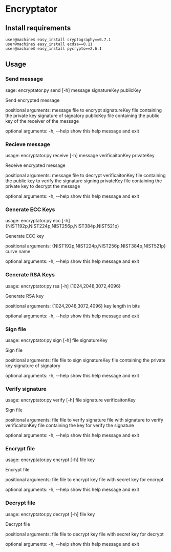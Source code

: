 # Encryptator

## Install requirements
```
user@machine$ easy_install cryptography==0.7.1
user@machine$ easy_install ecdsa==0.11
user@machine$ easy_install pycrypto==2.6.1
```

## Usage


### Send message
sage: encryptator.py send [-h] message signatureKey publicKey

Send encrypted message

positional arguments:
  message       file to encrypt
  signatureKey  file containing the private key signature of signatory
  publicKey     file containing the public key of the receiver of the message

optional arguments:
  -h, --help    show this help message and exit


### Recieve message
usage: encryptator.py receive [-h] message verificaitonKey privateKey

Receive encrypted message

positional arguments:
  message          file to decrypt
  verificaitonKey  file containing the public key to verify the signature
                   signing
  privateKey       file containing the private key to decrypt the message

optional arguments:
  -h, --help       show this help message and exit


### Generate ECC Keys
usage: encryptator.py ecc [-h] {NIST192p,NIST224p,NIST256p,NIST384p,NIST521p}

Generate ECC key

positional arguments:
  {NIST192p,NIST224p,NIST256p,NIST384p,NIST521p}
                        curve name

optional arguments:
  -h, --help            show this help message and exit


### Generate RSA Keys
usage: encryptator.py rsa [-h] {1024,2048,3072,4096}

Generate RSA key

positional arguments:
  {1024,2048,3072,4096}
                        key length in bits

optional arguments:
  -h, --help            show this help message and exit


### Sign file
usage: encryptator.py sign [-h] file signatureKey

Sign file

positional arguments:
  file          file to sign
  signatureKey  file containing the private key signature of signatory

optional arguments:
  -h, --help    show this help message and exit


### Verify signature
usage: encryptator.py verify [-h] file signature verificaitonKey

Sign file

positional arguments:
  file             file to verify
  signature        file with signature to verify
  verificaitonKey  file containing the key for verify the signature

optional arguments:
  -h, --help       show this help message and exit


### Encrypt file
usage: encryptator.py encrypt [-h] file key

Encrypt file

positional arguments:
  file        file to encrypt
  key         file with secret key for encrypt

optional arguments:
  -h, --help  show this help message and exit


### Decrypt file
usage: encryptator.py decrypt [-h] file key

Decrypt file

positional arguments:
  file        file to decrypt
  key         file with secret key for decrypt

optional arguments:
  -h, --help  show this help message and exit